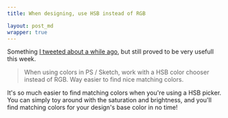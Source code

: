 ```yaml
---
title: When designing, use HSB instead of RGB

layout: post_md
wrapper: true
---
```

Something [I tweeted about a while ago](https://twitter.com/brtdv/status/357224769571131392), but still proved to be very usefull this week.

> When using colors in PS / Sketch, work with a HSB color chooser instead of RGB. Way easier to find nice matching colors.

It's so much easier to find matching colors when you're using a HSB picker. You can simply toy around with the saturation and brightness, and you'll find matching colors for your design's base color in no time!
